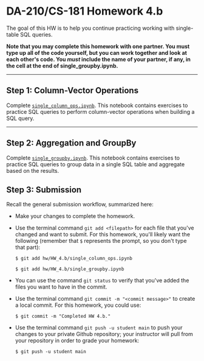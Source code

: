 # DA-210/CS-181 Homework 4.b

The goal of this HW is to help you continue practicing working with single-table SQL queries.

**Note that you may complete this homework with one partner.  You must type up all of the code yourself, but you can work together and look at each other's code.  You _must_ include the name of your partner, if any, in the cell at the end of single_groupby.ipynb.**

---

## Step 1: Column-Vector Operations

Complete [`single_column_ops.ipynb`](single_column_ops.ipynb).  This notebook contains exercises to practice SQL queries to perform column-vector operations when building a SQL query.

---

## Step 2: Aggregation and GroupBy

Complete [`single_groupby.ipynb`](single_groupby.ipynb).  This notebook contains exercises to practice SQL queries to group data in a single SQL table and aggregate based on the results.

## Step 3: Submission

Recall the general submission workflow, summarized here:

- Make your changes to complete the homework.

- Use the terminal command `git add <filepath>` for each file that you've changed and want to submit.  For this homework, you'll likely want the following (remember that `$` represents the prompt, so you don't type that part):

    ```
    $ git add hw/HW_4.b/single_column_ops.ipynb

    $ git add hw/HW_4.b/single_groupby.ipynb
    ```

- You can use the command `git status` to verify that you've added the files you want to have in the commit.

- Use the terminal command `git commit -m "<commit message>"` to create a local commit.  For this homework, you could use:

    ```
    $ git commit -m "Completed HW 4.b."
    ```

- Use the terminal command `git push -u student main` to push your changes to your private Github repository; your instructor will pull from your repository in order to grade your homework:

    ```
    $ git push -u student main
    ```